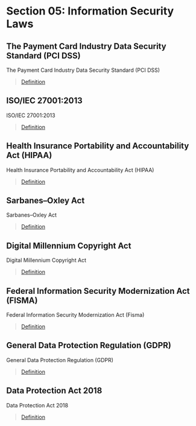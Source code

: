 # Section 05: Information Security Laws

## The Payment Card Industry Data Security Standard (PCI DSS)
The Payment Card Industry Data Security Standard (PCI DSS)

> [Definition](../definitions/definitions_P.md#the-payment-card-industry-data-security-standard)

## ISO/IEC 27001:2013
ISO/IEC 27001:2013

> [Definition](../definitions/definitions_I.md#iso-27001)

## Health Insurance Portability and Accountability Act (HIPAA)
Health Insurance Portability and Accountability Act (HIPAA)

> [Definition](../definitions/definitions_H.md#health-insurance-portability-and-accountability-act)

## Sarbanes–Oxley Act
Sarbanes–Oxley Act

> [Definition](../definitions/definitions_S.md#sarbanesoxley-act)

## Digital Millennium Copyright Act
Digital Millennium Copyright Act

> [Definition](../definitions/definitions_D.md#digital-millennium-copyright-act)

## Federal Information Security Modernization Act (FISMA)
Federal Information Security Modernization Act (Fisma)

> [Definition](../definitions/definitions_F.md#federal-information-security-modernization-act)

## General Data Protection Regulation (GDPR)
General Data Protection Regulation (GDPR)

> [Definition](../definitions/definitions_G.md#general-data-protection-regulation)

## Data Protection Act 2018
Data Protection Act 2018

> [Definition](../definitions/definitions_D.md#data-protection-act-2018)
